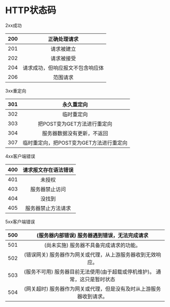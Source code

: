 # HTTP状态码

2xx成功

| 200 |      正确处理请求      |
| :-: | :--------------: |
| 201 |       请求被建立      |
| 202 |       请求被接受      |
| 204 | 请求成功，但响应报文不包含响应体 |
| 206 |       范围请求       |

3xx重定向

| 301 |          永久重定向          |
| :-: | :---------------------: |
| 302 |          临时重定向          |
| 303 |    把POST变为GET方法进行重定向    |
| 304 |      服务器数据没有更新，不返回      |
| 307 | 临时重定向，把POST变为GET方法进行重定向 |



4xx客户端错误

| 400 | 请求报文存在语法错误 |
| :-: | :--------: |
| 401 |     未授权    |
| 403 |   服务器禁止访问  |
| 404 |     没找到    |
| 405 |  服务器禁止方法请求 |

5xx客户端错误

|  500 |          (服务器内部错误) 服务器遇到错误，无法完成请求         |
| :--: | :---------------------------------------: |
| 501  |           (尚未实施) 服务器不具备完成请求的功能。           |
| 502  |      (错误网关) 服务器作为网关或代理，从上游服务器收到无效响应。      |
|  503 |  (服务不可用) 服务器目前无法使用(由于超载或停机维护)。 通常，这只是暂时状态 |
|  504 |     (网关超时) 服务器作为网关或代理，但是没有及时从上游服务器收到请求。   |
